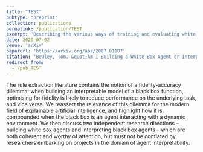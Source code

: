 ```yaml
---
title: "TEST"
pubtype: "preprint"
collection: publications
permalink: /publication/TEST
excerpt: 'Describing the various ways of training and evaluating white box approximations of black box policies, and how these can be in conflict.'
date: 2020-07-02
venue: 'arXiv'
paperurl: 'https://arxiv.org/abs/2007.01187'
citation: 'Bewley, Tom. &quot;Am I Building a White Box Agent or Interpreting a Black Box Agent?&quot; <i>arXiv preprint 2007.01187</i>. 2020.'
redirect_from: 
  - /pub_TEST
---
```

The rule extraction literature contains the notion of a fidelity-accuracy dilemma:  when building an interpretable model of a black box function, optimising for fidelity is likely to reduce performance on the underlying task, and vice versa. We reassert the relevance of this dilemma for the modern field of explainable artificial intelligence, and highlight how it is compounded when the black box is an agent interacting with a dynamic environment.  We then discuss two independent research directions – building white box agents and interpreting black box agents – which are both coherent and worthy of attention, but must not be conflated by researchers embarking on projects in the domain of agent interpretability.
